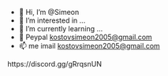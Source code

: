 - 👋 Hi, I’m @Simeon
- 👀 I’m interested in ...
- 🌱 I’m currently learning ...
- 💞️ Peypal kostovsimeon2005@gmail.com
- 📫 me imail kostovsimeon2005@gmail.com

<!---
Simeon is a ✨ special ✨ repository because its `developer at discord developer` (this file) appears on your GitHub profile.
You can click the Preview link to take a look at your changes.
--->https://discord.gg/gRrqsnUN
